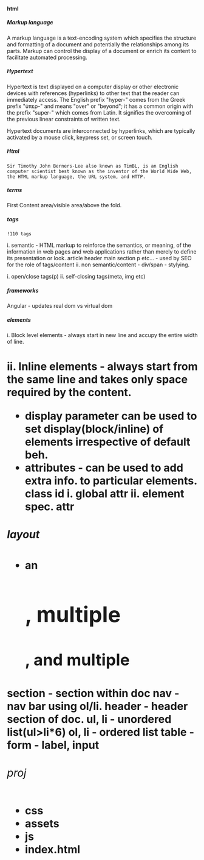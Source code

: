 #### html

##### Markup language
A markup language is a text-encoding system which specifies the structure and formatting of a document and potentially the relationships among its parts. Markup can control the display of a document or enrich its content to facilitate automated processing.


##### Hypertext
Hypertext is text displayed on a computer display or other electronic devices with references (hyperlinks) to other text that the reader can immediately access.
The English prefix "hyper-" comes from the Greek prefix "ὑπερ-" and means "over" or "beyond"; it has a common origin with the prefix "super-" which comes from Latin. It signifies the overcoming of the previous linear constraints of written text.

Hypertext documents are interconnected by hyperlinks, which are typically activated by a mouse click, keypress set, or screen touch.

##### Html
    Sir Timothy John Berners-Lee also known as TimBL, is an English computer scientist best known as the inventor of the World Wide Web, the HTML markup language, the URL system, and HTTP.

##### terms
First Content area/visible area/above the fold.

##### tags
    !110 tags

i. semantic - HTML markup to reinforce the semantics, or meaning, of the information in web pages and web applications rather than merely to define its presentation or look.
    article
    header
    main
    section
    p
    etc...
    - used by SEO for the role of tags/content
ii. non semantic/content - div/span - stylying.

i. open/close tags(p)
ii. self-closing tags(meta, img etc)

##### frameworks
Angular - updates real dom vs virtual dom

##### elements
i. Block level elements - always start in new line and accupy the entire width of line.
    <h1>




ii. Inline elements - always start from the same line and takes only space required by the content.
    <div>
    <span>

 - display parameter can be used to set display(block/inline) of elements irrespective of default beh.
 - attributes - can be used to add extra info. to particular elements.
    class
    id
    i. global attr
    ii. element spec. attr



##### layout
- an <h1>, multiple <h2>, and multiple <h3>

section - section within doc
nav     - nav bar using ol/li.
header  - header section of doc.
ul, li  - unordered list(ul>li*6)
ol, li  - ordered list
table   - <thead> <tbody> <tr> <th> <td>
form    - label, input

###### proj
-  css
-  assets
- js
- index.html
